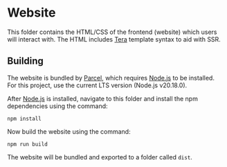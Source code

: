 # Website
This folder contains the HTML/CSS of the frontend (website) which users will interact with. The HTML includes [Tera](https://keats.github.io/tera/) template syntax to aid with SSR.

## Building
The website is bundled by [Parcel](https://parceljs.org/), which requires [Node.js](https://nodejs.org/) to be installed. For this project,
use the current LTS version (Node.js v20.18.0).

After [Node.js](https://nodejs.org/) is installed, navigate to this folder and install the npm dependencies using the command:
```
npm install
```
Now build the website using the command:
```
npm run build
```
The website will be bundled and exported to a folder called `dist`.
